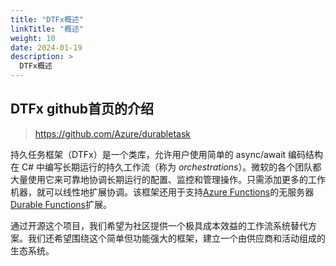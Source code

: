 ```yaml
---
title: "DTFx概述"
linkTitle: "概述"
weight: 10
date: 2024-01-19
description: >
  DTFx概述
---
```


## DTFx github首页的介绍

> https://github.com/Azure/durabletask

持久任务框架（DTFx）是一个类库，允许用户使用简单的 async/await 编码结构在 C# 中编写长期运行的持久工作流（称为 *orchestrations*）。微软的各个团队都大量使用它来可靠地协调长期运行的配置、监控和管理操作。只需添加更多的工作机器，就可以线性地扩展协调。该框架还用于支持[Azure Functions](https://azure.microsoft.com/services/functions/)的无服务器[Durable Functions](https://docs.microsoft.com/azure/azure-functions/durable/durable-functions-overview)扩展。

通过开源这个项目，我们希望为社区提供一个极具成本效益的工作流系统替代方案。我们还希望围绕这个简单但功能强大的框架，建立一个由供应商和活动组成的生态系统。


